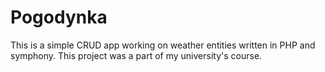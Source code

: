# Pogodynka
  This is a simple CRUD app working on weather entities written in PHP and symphony. This project was a part of my university's course.
